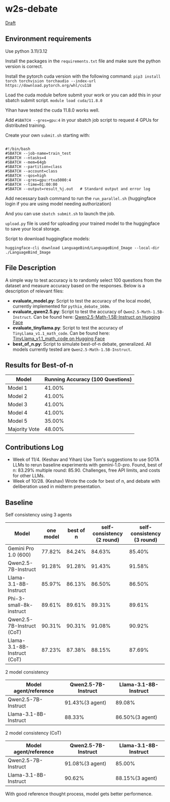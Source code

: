 # w2s-debate


[Draft](https://www.overleaf.com/project/66e754e11c5ae7457ada36bb)

## Environment requirements
Use python 3.11/3.12

Install the packages in the `requirements.txt` file and make sure the python version is correct.

Install the pytorch cuda version with the following command:
`pip3 install torch torchvision torchaudio --index-url https://download.pytorch.org/whl/cu118`

Load the cuda module before submit your work or you can add this in your sbatch submit script.
`module load cuda/11.8.0`

Yihan have tested the cuda 11.8.0 works well.

Add `#SBATCH --gres=gpu:4` in your sbatch job script to request 4 GPUs for distributed training.

Create your own `submit.sh` starting with:

```

#!/bin/bash
#SBATCH --job-name=train_test
#SBATCH --ntasks=4
#SBATCH --mem=64gb
#SBATCH --partition=class          
#SBATCH --account=class            
#SBATCH --qos=high                 
#SBATCH --gres=gpu:rtxa5000:4               
#SBATCH --time=01:00:00            
#SBATCH --output=result_%j.out   # Standard output and error log

```

Add necessary bash command to run the `run_parallel.sh` (huggingface login if you are using model needing authorization)

And you can use `sbatch submit.sh` to launch the job.

`upload.py` file is used for uploading your trained model to the huggingface to save your local storage.

Script to download huggingface models:
```
huggingface-cli download LanguageBind/LanguageBind_Image --local-dir ./LanguageBind_Image
```


## File Description
A simple way to test accuracy is to randomly select 100 questions from the dataset and measure accuracy based on the responses. Below is a description of relevant files:

- **evaluate_model.py**: Script to test the accuracy of the local model, currently implemented for `pythia_debate_160m`.
- **evaluate_qwen2.5.py**: Script to test the accuracy of `Qwen2.5-Math-1.5B-Instruct`. Can be found here: [Qwen2.5-Math-1.5B-Instruct on Hugging Face](https://huggingface.co/Qwen/Qwen2.5-Math-1.5B-Instruct)
- **evaluate_tinyllama.py**: Script to test the accuracy of `TinyLlama_v1.1_math_code`. Can be found here: [TinyLlama_v1.1_math_code on Hugging Face](https://huggingface.co/TinyLlama/TinyLlama_v1.1_math_code)
- **best_of_n.py**: Script to simulate best-of-n debate, generalized. All models currently tested are `Qwen2.5-Math-1.5B-Instruct`.

## Results for Best-of-n

| Model                  | Running Accuracy (100 Questions) |
|------------------------|----------------------------------|
| Model 1                | 41.00%                           |
| Model 2                | 41.00%                           |
| Model 3                | 41.00%                           |
| Model 4                | 41.00%                           |
| Model 5                | 35.00%                           |
| Majority Vote          | 48.00%                           |

## Contributions Log
- Week of 11/4. (Keshav and Yihan) Use Tom's suggestions to use SOTA LLMs to rerun baseline experiments with gemini-1.0-pro. Found, best of n: 83.29% multiple round: 85.90. Challenges, free API limits, and costs for other LLMs.
- Week of 10/28. (Keshav) Wrote the code for best of n, and debate with deliberation used in midterm presentation.

## Baseline

Self consistency using 3 agents

| Model                         | one model | best of n | self-consistency (2 round) | self-consistency (3 round) |
|-------------------------------|-----------| ----------| -------------------------- |----------------------------|
| Gemini Pro 1.0 (600)          | 77.82%    | 84.24%    | 84.63%                     | 85.40%                     |
| Qwen2.5-7B-Instruct           | 91.28%    | 91.28%    | 91.43%                     | 91.58%                     |
| Llama-3.1-8B-Instruct         | 85.97%    | 86.13%    | 86.50%                     | 86.50%                     |
| Phi-3-small-8k-instruct       | 89.61%    | 89.61%    | 89.31%                     | 89.61%                     |
| Qwen2.5-7B-Instruct (CoT)     | 90.31%    | 90.31%    | 91.08%                     | 90.92%                     |
| Llama-3.1-8B-Instruct (CoT)   | 87.23%    | 87.38%    | 88.15%                     | 87.69%                     |

2 model consistency 

| Model agent/reference         | Qwen2.5-7B-Instruct       | Llama-3.1-8B-Instruct         |
|-------------------------------|---------------------------| ------------------------------|
| Qwen2.5-7B-Instruct           | 91.43%(3 agent)           | 89.08%                        |
| Llama-3.1-8B-Instruct         | 88.33%                    | 86.50%(3 agent)               |


2 model consistency (CoT)

| Model agent/reference         | Qwen2.5-7B-Instruct       | Llama-3.1-8B-Instruct         |
|-------------------------------|---------------------------| ------------------------------|
| Qwen2.5-7B-Instruct           | 91.08%(3 agent)           | 85.00%                        |
| Llama-3.1-8B-Instruct         | 90.62%                    | 88.15%(3 agent)               |

With good reference thought process, model gets better performence.

